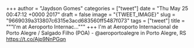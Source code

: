 
+++
author = "Jaydson Gomes"
categories = ["tweet"]
date = "Thu May 25 00:47:12 +0000 2017"
draft = false
image = "{TWEET_IMAGE}"
slug = "9669039a313807c6315e3acd683560ff5487f073"
tags = ["tweet"]
title = """I'm at Aeroporto Internac..."""
+++
I'm at Aeroporto Internacional de Porto Alegre / Salgado Filho (POA) - @aeroportoalegre in Porto Alegre, RS https://t.co/Ajp9NnPGqn
